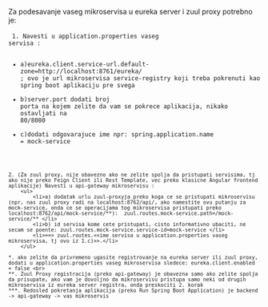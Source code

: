 Za podesavanje vaseg mikroservisa u eureka server i zuul proxy potrebno je: <br><br>
<code>
	1. Navesti u application.properties vaseg servisa :
		<ul>
			<li>a)eureka.client.service-url.default-zone=http://localhost:8761/eureka/  ; ovo je url mikroservisa service-registry koji treba pokrenuti kao spring boot aplikaciju pre svega</li>
			<li>b)server.port dodati broj porta na kojem zelite da vam se pokrece aplikacija, nikako ostavljati na 80/8080</li>
			<li>c)dodati odgovarajuce ime npr: spring.application.name = mock-service </li>
		</ul>
		
	2. (Za zuul proxy, nije obavezno ako ne zelite spolja da pristupati servisima, tj ako nije preko Feign Client ili Rest Template, vec preko klasicne Angular frontend aplikacije) Navesti u api-gateway mikroservisu : 
		<ul>
			<li>a) dodatak urlu zuul-proxyja preko koga ce se pristupati mikroservisu (npr, nas zuul proxy radi na localhost:8762/api/, ako namestite ovu putanju za mock-service, onda ce se operacijama tog mikroservisa pristupati preko localhost:8762/api/mock-service/**):  zuul.routes.mock-service.path=/mock-service/** </li>
			<li>b) id servisa kome cete pristupati, cisto informativno ubaciti, ne secam se poente: zuul.routes.mock-service.service-id=mock-service </li>
			<li>==> zuul.routes.<<ime servisa u application.properties vaseg mikroservisa, tj ovo iz 1.c)>>.</li>
		</ul>
	
	*. ako zelite da privremeno ugasite registrovanje na eureka server ili zuul proxy, dodati u application.properties vaseg mikroservisa sledece: eureka.client.enabled = false <br>
	**. Zuul Proxy registracija (preko api-gateway) je obavezna samo ako zelite spolja da prisupate, ako vam je dovoljno da mikroservisu pristupa samo neki od drugih mikroservisa iz eureka server registra, onda preskociti 2. korak
	***. Redosled pokretanja aplikacija (preko Run Spring Boot Application) je backend -> api-gateway -> vas mikroservis 
</code>